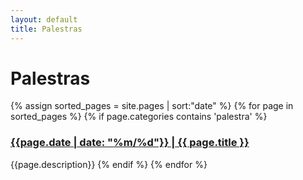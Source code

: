 ```yaml
---
layout: default
title: Palestras  
---
```


# Palestras 

{% assign sorted_pages = site.pages | sort:"date" %}
{% for page in sorted_pages %}
{% if page.categories contains 'palestra' %}
<div class="item"><h3><a href="{{ page.path}}">{{page.date | date: "%m/%d"}} | {{ page.title }}</a></h3></div>
    {{page.description}}
{% endif %}
{% endfor %}